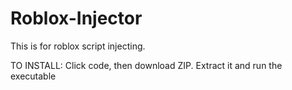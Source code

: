 # Roblox-Injector
This is for roblox script injecting.

TO INSTALL:
Click code, then download ZIP. Extract it and run the executable
